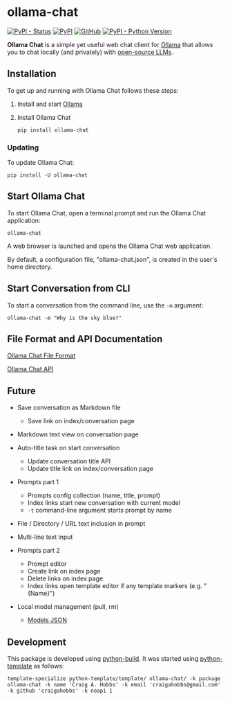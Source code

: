 # ollama-chat

[![PyPI - Status](https://img.shields.io/pypi/status/ollama-chat)](https://pypi.org/project/ollama-chat/)
[![PyPI](https://img.shields.io/pypi/v/ollama-chat)](https://pypi.org/project/ollama-chat/)
[![GitHub](https://img.shields.io/github/license/craigahobbs/ollama-chat)](https://github.com/craigahobbs/ollama-chat/blob/main/LICENSE)
[![PyPI - Python Version](https://img.shields.io/pypi/pyversions/ollama-chat)](https://pypi.org/project/ollama-chat/)

**Ollama Chat** is a simple yet useful web chat client for
[Ollama](https://ollama.com)
that allows you to chat locally (and privately) with
[open-source LLMs](https://ollama.com/library).


## Installation

To get up and running with Ollama Chat follows these steps:

1. Install and start [Ollama](https://ollama.com)

2. Install Ollama Chat

   ~~~
   pip install ollama-chat
   ~~~


### Updating

To update Ollama Chat:

~~~
pip install -U ollama-chat
~~~


## Start Ollama Chat

To start Ollama Chat, open a terminal prompt and run the Ollama Chat application:

~~~
ollama-chat
~~~

A web browser is launched and opens the Ollama Chat web application.

By default, a configuration file, "ollama-chat.json", is created in the user's home directory.


## Start Conversation from CLI

To start a conversation from the command line, use the `-m` argument:

~~~
ollama-chat -m "Why is the sky blue?"
~~~


## File Format and API Documentation

[Ollama Chat File Format](https://craigahobbs.github.io/ollama-chat/api.html#var.vName='OllamaChatConfig')

[Ollama Chat API](https://craigahobbs.github.io/ollama-chat/api.html)


## Future

- Save conversation as Markdown file
  - Save link on index/conversation page

- Markdown text view on conversation page

- Auto-title task on start conversation
  - Update conversation title API
  - Update title link on index/conversation page

- Prompts part 1
  - Prompts config collection (name, title, prompt)
  - Index links start new conversation with current model
  - `-t` command-line argument starts prompt by name

- File / Directory / URL text inclusion in prompt

- Multi-line text input

- Prompts part 2
  - Prompt editor
  - Create link on index page
  - Delete links on index page
  - Index links open template editor if any template markers (e.g. "{Name}")

- Local model management (pull, rm)
  - [Models JSON](https://huggingface.co/api/models)


## Development

This package is developed using [python-build](https://github.com/craigahobbs/python-build#readme).
It was started using [python-template](https://github.com/craigahobbs/python-template#readme) as follows:

~~~
template-specialize python-template/template/ ollama-chat/ -k package ollama-chat -k name 'Craig A. Hobbs' -k email 'craigahobbs@gmail.com' -k github 'craigahobbs' -k noapi 1
~~~
